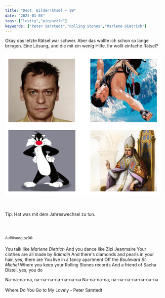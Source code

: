 ```yaml
---
title: "Dept. Bilderrätsel – 99"
date: "2025-01-05"
tags: ["levity","picpuzzle"]
keywords: ["Peter Sarstedt","Rolling Stones","Marlene Dietrich"]
---
```

Okay das letzte Rätsel war schwer. Aber das wollte ich schon so lange bringen. Eine Lösung, und die mit ein wenig Hilfe. Ihr wollt einfache Rätsel?
 <br/>

<img  src="/assets/img/picpuzzle/picpuzzle99.webp" alt="Bilderrätsel99">

<br/>
<br/>
<br/>

Tip: Hat was mit dem Jahreswechsel zu tun.

<br/>
<br/>

<sup>Auflösung pz98: 

You talk like <i>Marlene Dietrich</i>
And you dance like Zizi Jeanmaire
Your clothes are all made by <i>Balmain</i>
And there's diamonds and pearls in your hair, yes, there are
You live in a fancy apartment
Off the <i>Boulevard St. Michel</i>
Where you keep your </i>Rolling Stones records</i>
And a friend of Sacha Distel, yes, you do

Na-na-na-na, na-na-na-na-na-na-na
Na-na-na-na, na-na-na-na-na-na-na

Where Do You Go to My Lovely - Peter Sarstedt
<sup>
